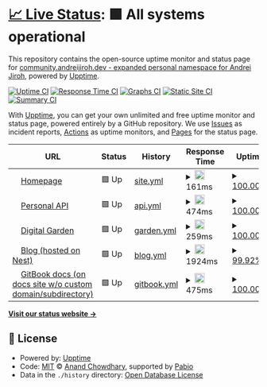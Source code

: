# [📈 Live Status](https://status.andreijiroh.xyz): <!--live status--> **🟩 All systems operational**

This repository contains the open-source uptime monitor and status page for [community.andreijiroh.dev - expanded personal namespace for Andrei Jiroh](https://andreijiroh.xyz), powered by [Upptime](https://github.com/upptime/upptime).

[![Uptime CI](https://github.com/andreijiroh-dev/infra-status/workflows/Uptime%20CI/badge.svg)](https://github.com/andreijiroh-dev/infra-status/actions?query=workflow%3A%22Uptime+CI%22)
[![Response Time CI](https://github.com/andreijiroh-dev/infra-status/workflows/Response%20Time%20CI/badge.svg)](https://github.com/andreijiroh-dev/infra-status/actions?query=workflow%3A%22Response+Time+CI%22)
[![Graphs CI](https://github.com/andreijiroh-dev/infra-status/workflows/Graphs%20CI/badge.svg)](https://github.com/andreijiroh-dev/infra-status/actions?query=workflow%3A%22Graphs+CI%22)
[![Static Site CI](https://github.com/andreijiroh-dev/infra-status/workflows/Static%20Site%20CI/badge.svg)](https://github.com/andreijiroh-dev/infra-status/actions?query=workflow%3A%22Static+Site+CI%22)
[![Summary CI](https://github.com/andreijiroh-dev/infra-status/workflows/Summary%20CI/badge.svg)](https://github.com/andreijiroh-dev/infra-status/actions?query=workflow%3A%22Summary+CI%22)

With [Upptime](https://upptime.js.org), you can get your own unlimited and free uptime monitor and status page, powered entirely by a GitHub repository. We use [Issues](https://github.com/andreijiroh-dev/infra-status/issues) as incident reports, [Actions](https://github.com/andreijiroh-dev/infra-status/actions) as uptime monitors, and [Pages](https://status.andreijiroh.xyz) for the status page.

<!--start: status pages-->
<!-- This summary is generated by Upptime (https://github.com/upptime/upptime) -->
<!-- Do not edit this manually, your changes will be overwritten -->
<!-- prettier-ignore -->
| URL | Status | History | Response Time | Uptime |
| --- | ------ | ------- | ------------- | ------ |
| <img alt="" src="https://icons.duckduckgo.com/ip3/andreijiroh.dev.ico" height="13"> [Homepage](https://andreijiroh.dev) | 🟩 Up | [site.yml](https://github.com/andreijiroh-dev/infra-status/commits/HEAD/history/site.yml) | <details><summary><img alt="Response time graph" src="./graphs/site/response-time-week.png" height="20"> 161ms</summary><br><a href="https://status.andreijiroh.dev/history/site"><img alt="Response time 183" src="https://img.shields.io/endpoint?url=https%3A%2F%2Fraw.githubusercontent.com%2Fandreijiroh-dev%2Finfra-status%2FHEAD%2Fapi%2Fsite%2Fresponse-time.json"></a><br><a href="https://status.andreijiroh.dev/history/site"><img alt="24-hour response time 167" src="https://img.shields.io/endpoint?url=https%3A%2F%2Fraw.githubusercontent.com%2Fandreijiroh-dev%2Finfra-status%2FHEAD%2Fapi%2Fsite%2Fresponse-time-day.json"></a><br><a href="https://status.andreijiroh.dev/history/site"><img alt="7-day response time 161" src="https://img.shields.io/endpoint?url=https%3A%2F%2Fraw.githubusercontent.com%2Fandreijiroh-dev%2Finfra-status%2FHEAD%2Fapi%2Fsite%2Fresponse-time-week.json"></a><br><a href="https://status.andreijiroh.dev/history/site"><img alt="30-day response time 182" src="https://img.shields.io/endpoint?url=https%3A%2F%2Fraw.githubusercontent.com%2Fandreijiroh-dev%2Finfra-status%2FHEAD%2Fapi%2Fsite%2Fresponse-time-month.json"></a><br><a href="https://status.andreijiroh.dev/history/site"><img alt="1-year response time 183" src="https://img.shields.io/endpoint?url=https%3A%2F%2Fraw.githubusercontent.com%2Fandreijiroh-dev%2Finfra-status%2FHEAD%2Fapi%2Fsite%2Fresponse-time-year.json"></a></details> | <details><summary><a href="https://status.andreijiroh.dev/history/site">100.00%</a></summary><a href="https://status.andreijiroh.dev/history/site"><img alt="All-time uptime 100.00%" src="https://img.shields.io/endpoint?url=https%3A%2F%2Fraw.githubusercontent.com%2Fandreijiroh-dev%2Finfra-status%2FHEAD%2Fapi%2Fsite%2Fuptime.json"></a><br><a href="https://status.andreijiroh.dev/history/site"><img alt="24-hour uptime 100.00%" src="https://img.shields.io/endpoint?url=https%3A%2F%2Fraw.githubusercontent.com%2Fandreijiroh-dev%2Finfra-status%2FHEAD%2Fapi%2Fsite%2Fuptime-day.json"></a><br><a href="https://status.andreijiroh.dev/history/site"><img alt="7-day uptime 100.00%" src="https://img.shields.io/endpoint?url=https%3A%2F%2Fraw.githubusercontent.com%2Fandreijiroh-dev%2Finfra-status%2FHEAD%2Fapi%2Fsite%2Fuptime-week.json"></a><br><a href="https://status.andreijiroh.dev/history/site"><img alt="30-day uptime 100.00%" src="https://img.shields.io/endpoint?url=https%3A%2F%2Fraw.githubusercontent.com%2Fandreijiroh-dev%2Finfra-status%2FHEAD%2Fapi%2Fsite%2Fuptime-month.json"></a><br><a href="https://status.andreijiroh.dev/history/site"><img alt="1-year uptime 100.00%" src="https://img.shields.io/endpoint?url=https%3A%2F%2Fraw.githubusercontent.com%2Fandreijiroh-dev%2Finfra-status%2FHEAD%2Fapi%2Fsite%2Fuptime-year.json"></a></details>
| <img alt="" src="https://icons.duckduckgo.com/ip3/api.andreijiroh.dev.ico" height="13"> [Personal API](https://api.andreijiroh.dev/ping) | 🟩 Up | [api.yml](https://github.com/andreijiroh-dev/infra-status/commits/HEAD/history/api.yml) | <details><summary><img alt="Response time graph" src="./graphs/api/response-time-week.png" height="20"> 474ms</summary><br><a href="https://status.andreijiroh.dev/history/api"><img alt="Response time 699" src="https://img.shields.io/endpoint?url=https%3A%2F%2Fraw.githubusercontent.com%2Fandreijiroh-dev%2Finfra-status%2FHEAD%2Fapi%2Fapi%2Fresponse-time.json"></a><br><a href="https://status.andreijiroh.dev/history/api"><img alt="24-hour response time 545" src="https://img.shields.io/endpoint?url=https%3A%2F%2Fraw.githubusercontent.com%2Fandreijiroh-dev%2Finfra-status%2FHEAD%2Fapi%2Fapi%2Fresponse-time-day.json"></a><br><a href="https://status.andreijiroh.dev/history/api"><img alt="7-day response time 474" src="https://img.shields.io/endpoint?url=https%3A%2F%2Fraw.githubusercontent.com%2Fandreijiroh-dev%2Finfra-status%2FHEAD%2Fapi%2Fapi%2Fresponse-time-week.json"></a><br><a href="https://status.andreijiroh.dev/history/api"><img alt="30-day response time 624" src="https://img.shields.io/endpoint?url=https%3A%2F%2Fraw.githubusercontent.com%2Fandreijiroh-dev%2Finfra-status%2FHEAD%2Fapi%2Fapi%2Fresponse-time-month.json"></a><br><a href="https://status.andreijiroh.dev/history/api"><img alt="1-year response time 699" src="https://img.shields.io/endpoint?url=https%3A%2F%2Fraw.githubusercontent.com%2Fandreijiroh-dev%2Finfra-status%2FHEAD%2Fapi%2Fapi%2Fresponse-time-year.json"></a></details> | <details><summary><a href="https://status.andreijiroh.dev/history/api">100.00%</a></summary><a href="https://status.andreijiroh.dev/history/api"><img alt="All-time uptime 99.98%" src="https://img.shields.io/endpoint?url=https%3A%2F%2Fraw.githubusercontent.com%2Fandreijiroh-dev%2Finfra-status%2FHEAD%2Fapi%2Fapi%2Fuptime.json"></a><br><a href="https://status.andreijiroh.dev/history/api"><img alt="24-hour uptime 100.00%" src="https://img.shields.io/endpoint?url=https%3A%2F%2Fraw.githubusercontent.com%2Fandreijiroh-dev%2Finfra-status%2FHEAD%2Fapi%2Fapi%2Fuptime-day.json"></a><br><a href="https://status.andreijiroh.dev/history/api"><img alt="7-day uptime 100.00%" src="https://img.shields.io/endpoint?url=https%3A%2F%2Fraw.githubusercontent.com%2Fandreijiroh-dev%2Finfra-status%2FHEAD%2Fapi%2Fapi%2Fuptime-week.json"></a><br><a href="https://status.andreijiroh.dev/history/api"><img alt="30-day uptime 100.00%" src="https://img.shields.io/endpoint?url=https%3A%2F%2Fraw.githubusercontent.com%2Fandreijiroh-dev%2Finfra-status%2FHEAD%2Fapi%2Fapi%2Fuptime-month.json"></a><br><a href="https://status.andreijiroh.dev/history/api"><img alt="1-year uptime 99.98%" src="https://img.shields.io/endpoint?url=https%3A%2F%2Fraw.githubusercontent.com%2Fandreijiroh-dev%2Finfra-status%2FHEAD%2Fapi%2Fapi%2Fuptime-year.json"></a></details>
| <img alt="" src="https://icons.duckduckgo.com/ip3/garden.andreijiroh.dev.ico" height="13"> [Digital Garden](https://garden.andreijiroh.dev) | 🟩 Up | [garden.yml](https://github.com/andreijiroh-dev/infra-status/commits/HEAD/history/garden.yml) | <details><summary><img alt="Response time graph" src="./graphs/garden/response-time-week.png" height="20"> 259ms</summary><br><a href="https://status.andreijiroh.dev/history/garden"><img alt="Response time 318" src="https://img.shields.io/endpoint?url=https%3A%2F%2Fraw.githubusercontent.com%2Fandreijiroh-dev%2Finfra-status%2FHEAD%2Fapi%2Fgarden%2Fresponse-time.json"></a><br><a href="https://status.andreijiroh.dev/history/garden"><img alt="24-hour response time 223" src="https://img.shields.io/endpoint?url=https%3A%2F%2Fraw.githubusercontent.com%2Fandreijiroh-dev%2Finfra-status%2FHEAD%2Fapi%2Fgarden%2Fresponse-time-day.json"></a><br><a href="https://status.andreijiroh.dev/history/garden"><img alt="7-day response time 259" src="https://img.shields.io/endpoint?url=https%3A%2F%2Fraw.githubusercontent.com%2Fandreijiroh-dev%2Finfra-status%2FHEAD%2Fapi%2Fgarden%2Fresponse-time-week.json"></a><br><a href="https://status.andreijiroh.dev/history/garden"><img alt="30-day response time 286" src="https://img.shields.io/endpoint?url=https%3A%2F%2Fraw.githubusercontent.com%2Fandreijiroh-dev%2Finfra-status%2FHEAD%2Fapi%2Fgarden%2Fresponse-time-month.json"></a><br><a href="https://status.andreijiroh.dev/history/garden"><img alt="1-year response time 318" src="https://img.shields.io/endpoint?url=https%3A%2F%2Fraw.githubusercontent.com%2Fandreijiroh-dev%2Finfra-status%2FHEAD%2Fapi%2Fgarden%2Fresponse-time-year.json"></a></details> | <details><summary><a href="https://status.andreijiroh.dev/history/garden">100.00%</a></summary><a href="https://status.andreijiroh.dev/history/garden"><img alt="All-time uptime 99.97%" src="https://img.shields.io/endpoint?url=https%3A%2F%2Fraw.githubusercontent.com%2Fandreijiroh-dev%2Finfra-status%2FHEAD%2Fapi%2Fgarden%2Fuptime.json"></a><br><a href="https://status.andreijiroh.dev/history/garden"><img alt="24-hour uptime 100.00%" src="https://img.shields.io/endpoint?url=https%3A%2F%2Fraw.githubusercontent.com%2Fandreijiroh-dev%2Finfra-status%2FHEAD%2Fapi%2Fgarden%2Fuptime-day.json"></a><br><a href="https://status.andreijiroh.dev/history/garden"><img alt="7-day uptime 100.00%" src="https://img.shields.io/endpoint?url=https%3A%2F%2Fraw.githubusercontent.com%2Fandreijiroh-dev%2Finfra-status%2FHEAD%2Fapi%2Fgarden%2Fuptime-week.json"></a><br><a href="https://status.andreijiroh.dev/history/garden"><img alt="30-day uptime 99.98%" src="https://img.shields.io/endpoint?url=https%3A%2F%2Fraw.githubusercontent.com%2Fandreijiroh-dev%2Finfra-status%2FHEAD%2Fapi%2Fgarden%2Fuptime-month.json"></a><br><a href="https://status.andreijiroh.dev/history/garden"><img alt="1-year uptime 99.97%" src="https://img.shields.io/endpoint?url=https%3A%2F%2Fraw.githubusercontent.com%2Fandreijiroh-dev%2Finfra-status%2FHEAD%2Fapi%2Fgarden%2Fuptime-year.json"></a></details>
| <img alt="" src="https://icons.duckduckgo.com/ip3/blog.andreijiroh.dev.ico" height="13"> [Blog (hosted on Nest)](https://blog.andreijiroh.dev) | 🟩 Up | [blog.yml](https://github.com/andreijiroh-dev/infra-status/commits/HEAD/history/blog.yml) | <details><summary><img alt="Response time graph" src="./graphs/blog/response-time-week.png" height="20"> 1924ms</summary><br><a href="https://status.andreijiroh.dev/history/blog"><img alt="Response time 1114" src="https://img.shields.io/endpoint?url=https%3A%2F%2Fraw.githubusercontent.com%2Fandreijiroh-dev%2Finfra-status%2FHEAD%2Fapi%2Fblog%2Fresponse-time.json"></a><br><a href="https://status.andreijiroh.dev/history/blog"><img alt="24-hour response time 937" src="https://img.shields.io/endpoint?url=https%3A%2F%2Fraw.githubusercontent.com%2Fandreijiroh-dev%2Finfra-status%2FHEAD%2Fapi%2Fblog%2Fresponse-time-day.json"></a><br><a href="https://status.andreijiroh.dev/history/blog"><img alt="7-day response time 1924" src="https://img.shields.io/endpoint?url=https%3A%2F%2Fraw.githubusercontent.com%2Fandreijiroh-dev%2Finfra-status%2FHEAD%2Fapi%2Fblog%2Fresponse-time-week.json"></a><br><a href="https://status.andreijiroh.dev/history/blog"><img alt="30-day response time 1268" src="https://img.shields.io/endpoint?url=https%3A%2F%2Fraw.githubusercontent.com%2Fandreijiroh-dev%2Finfra-status%2FHEAD%2Fapi%2Fblog%2Fresponse-time-month.json"></a><br><a href="https://status.andreijiroh.dev/history/blog"><img alt="1-year response time 1114" src="https://img.shields.io/endpoint?url=https%3A%2F%2Fraw.githubusercontent.com%2Fandreijiroh-dev%2Finfra-status%2FHEAD%2Fapi%2Fblog%2Fresponse-time-year.json"></a></details> | <details><summary><a href="https://status.andreijiroh.dev/history/blog">99.92%</a></summary><a href="https://status.andreijiroh.dev/history/blog"><img alt="All-time uptime 80.94%" src="https://img.shields.io/endpoint?url=https%3A%2F%2Fraw.githubusercontent.com%2Fandreijiroh-dev%2Finfra-status%2FHEAD%2Fapi%2Fblog%2Fuptime.json"></a><br><a href="https://status.andreijiroh.dev/history/blog"><img alt="24-hour uptime 99.46%" src="https://img.shields.io/endpoint?url=https%3A%2F%2Fraw.githubusercontent.com%2Fandreijiroh-dev%2Finfra-status%2FHEAD%2Fapi%2Fblog%2Fuptime-day.json"></a><br><a href="https://status.andreijiroh.dev/history/blog"><img alt="7-day uptime 99.92%" src="https://img.shields.io/endpoint?url=https%3A%2F%2Fraw.githubusercontent.com%2Fandreijiroh-dev%2Finfra-status%2FHEAD%2Fapi%2Fblog%2Fuptime-week.json"></a><br><a href="https://status.andreijiroh.dev/history/blog"><img alt="30-day uptime 99.71%" src="https://img.shields.io/endpoint?url=https%3A%2F%2Fraw.githubusercontent.com%2Fandreijiroh-dev%2Finfra-status%2FHEAD%2Fapi%2Fblog%2Fuptime-month.json"></a><br><a href="https://status.andreijiroh.dev/history/blog"><img alt="1-year uptime 80.94%" src="https://img.shields.io/endpoint?url=https%3A%2F%2Fraw.githubusercontent.com%2Fandreijiroh-dev%2Finfra-status%2FHEAD%2Fapi%2Fblog%2Fuptime-year.json"></a></details>
| <img alt="" src="https://icons.duckduckgo.com/ip3/gitbook.andreijiroh.dev.ico" height="13"> [GitBook docs (on docs site w/o custom domain/subdirectory)](https://gitbook.andreijiroh.dev) | 🟩 Up | [gitbook.yml](https://github.com/andreijiroh-dev/infra-status/commits/HEAD/history/gitbook.yml) | <details><summary><img alt="Response time graph" src="./graphs/gitbook/response-time-week.png" height="20"> 475ms</summary><br><a href="https://status.andreijiroh.dev/history/gitbook"><img alt="Response time 449" src="https://img.shields.io/endpoint?url=https%3A%2F%2Fraw.githubusercontent.com%2Fandreijiroh-dev%2Finfra-status%2FHEAD%2Fapi%2Fgitbook%2Fresponse-time.json"></a><br><a href="https://status.andreijiroh.dev/history/gitbook"><img alt="24-hour response time 343" src="https://img.shields.io/endpoint?url=https%3A%2F%2Fraw.githubusercontent.com%2Fandreijiroh-dev%2Finfra-status%2FHEAD%2Fapi%2Fgitbook%2Fresponse-time-day.json"></a><br><a href="https://status.andreijiroh.dev/history/gitbook"><img alt="7-day response time 475" src="https://img.shields.io/endpoint?url=https%3A%2F%2Fraw.githubusercontent.com%2Fandreijiroh-dev%2Finfra-status%2FHEAD%2Fapi%2Fgitbook%2Fresponse-time-week.json"></a><br><a href="https://status.andreijiroh.dev/history/gitbook"><img alt="30-day response time 446" src="https://img.shields.io/endpoint?url=https%3A%2F%2Fraw.githubusercontent.com%2Fandreijiroh-dev%2Finfra-status%2FHEAD%2Fapi%2Fgitbook%2Fresponse-time-month.json"></a><br><a href="https://status.andreijiroh.dev/history/gitbook"><img alt="1-year response time 449" src="https://img.shields.io/endpoint?url=https%3A%2F%2Fraw.githubusercontent.com%2Fandreijiroh-dev%2Finfra-status%2FHEAD%2Fapi%2Fgitbook%2Fresponse-time-year.json"></a></details> | <details><summary><a href="https://status.andreijiroh.dev/history/gitbook">100.00%</a></summary><a href="https://status.andreijiroh.dev/history/gitbook"><img alt="All-time uptime 99.88%" src="https://img.shields.io/endpoint?url=https%3A%2F%2Fraw.githubusercontent.com%2Fandreijiroh-dev%2Finfra-status%2FHEAD%2Fapi%2Fgitbook%2Fuptime.json"></a><br><a href="https://status.andreijiroh.dev/history/gitbook"><img alt="24-hour uptime 100.00%" src="https://img.shields.io/endpoint?url=https%3A%2F%2Fraw.githubusercontent.com%2Fandreijiroh-dev%2Finfra-status%2FHEAD%2Fapi%2Fgitbook%2Fuptime-day.json"></a><br><a href="https://status.andreijiroh.dev/history/gitbook"><img alt="7-day uptime 100.00%" src="https://img.shields.io/endpoint?url=https%3A%2F%2Fraw.githubusercontent.com%2Fandreijiroh-dev%2Finfra-status%2FHEAD%2Fapi%2Fgitbook%2Fuptime-week.json"></a><br><a href="https://status.andreijiroh.dev/history/gitbook"><img alt="30-day uptime 99.92%" src="https://img.shields.io/endpoint?url=https%3A%2F%2Fraw.githubusercontent.com%2Fandreijiroh-dev%2Finfra-status%2FHEAD%2Fapi%2Fgitbook%2Fuptime-month.json"></a><br><a href="https://status.andreijiroh.dev/history/gitbook"><img alt="1-year uptime 99.88%" src="https://img.shields.io/endpoint?url=https%3A%2F%2Fraw.githubusercontent.com%2Fandreijiroh-dev%2Finfra-status%2FHEAD%2Fapi%2Fgitbook%2Fuptime-year.json"></a></details>

<!--end: status pages-->

[**Visit our status website →**](https://status.andreijiroh.xyz)

## 📄 License

- Powered by: [Upptime](https://github.com/upptime/upptime)
- Code: [MIT](./LICENSE) © [Anand Chowdhary](https://anandchowdhary.com), supported by [Pabio](https://pabio.com)
- Data in the `./history` directory: [Open Database License](https://opendatacommons.org/licenses/odbl/1-0/)
